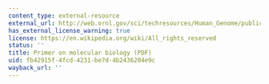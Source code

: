 ```yaml
---
content_type: external-resource
external_url: http://web.ornl.gov/sci/techresources/Human_Genome/publicat/primer2001/primer.pdf
has_external_license_warning: true
license: https://en.wikipedia.org/wiki/All_rights_reserved
status: ''
title: Primer on molecular biology (PDF)
uid: fb42915f-4fcd-4231-be7d-4b2436204e9c
wayback_url: ''
---
```

